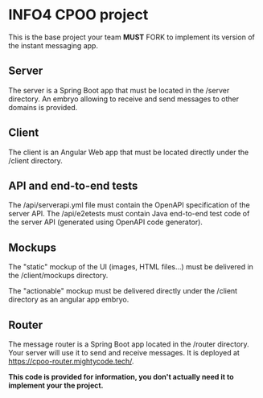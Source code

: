 # INFO4 CPOO project

This is the base project your team **MUST** FORK to implement its version of the instant messaging app.

## Server

The server is a Spring Boot app that must be located in the /server directory.
An embryo allowing to receive and send messages to other domains is provided.

## Client

The client is an Angular Web app that must be located directly under the /client directory.

## API and end-to-end tests

The /api/serverapi.yml file must contain the OpenAPI specification of the server API.
The /api/e2etests must contain Java end-to-end test code of the server API (generated using OpenAPI code generator).

## Mockups

The "static" mockup of the UI (images, HTML files...) must be delivered in the /client/mockups directory.

The "actionable" mockup must be delivered directly under the /client directory as an angular app embryo.

## Router

The message router is a Spring Boot app located in the /router directory.
Your server will use it to send and receive messages.
It is deployed at https://cpoo-router.mightycode.tech/.

**This code is provided for information, you don't actually need it to implement your the project.**

